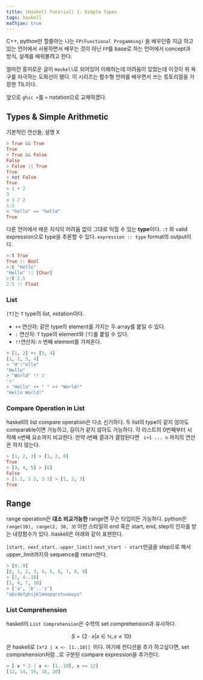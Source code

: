```yaml
--- 
title: (Haskell Tutorial) 1. Simple Types
tags: haskell
mathjax: true
---
```


C++, python만 할줄아는 나는 `FP(Functional Progamming)` 을 배우던중 지금 하고있는 언어에서 사용하면서 배우는 것이 아닌 `FP`를 base로 하는 언어에서 concept과 방식, 설계를 배워볼려고 한다.

얼마전 흥미로운 글이 `Haskell`로 되어있어 이해하는데 어려움이 있었는데 이것이 위 욕구를 자극하는 도화선이 됐다. 이 시리즈는 함수형 언어를 배우면서 쓰는 튜토리얼을 가장한 TIL이다. 

<!--more-->

앞으로 `ghic >`를 `>` notation으로 교체하겠다.

## Types & Simple Arithmetic

기본적인 연산들, 설명 X 

```haskell
> True && True 
True 
> True && False 
False 
> False || True
True
> not False 
True 
> 1 + 2 
3 
> 3 / 2
1.5
> "hello" == "hello"
True
```

다른 언어에서 배운 지식이 어려움 없이 그대로 익힐 수 있는 **type**이다. `:t` 와 valid expression으로 type을 추론할 수 있다.  `expression :: type` format의 output이다.

```haskell
>:t True
True :: Bool
>:t "Hello"
"Hello" :: [Char]
>:t 2.5
2.5 :: Float
```

### List 

`[T]`는 `T` type의 list, notation이다. 

-  `++` 연산자: 같은 type의 element를 가지는 두 array를 붙일 수 있다. 
- `:` 연산자: `T` type의 element와 `[T]`를 붙일 수 있다.
- `!!`연산자: n 번째 element를 가져온다.

```haskell
> [1, 2] ++ [3, 4]
[1, 2, 3, 4]
> 'H':"ello"
"Hello"
> "World" !! 2
'r'
> "Hello" ++ " " ++ "World!"
"Hello World!"
```

### Compare Operation in List

haskell의 list compare operatoin은 다소 신기하다. 두 list의 type이 같지 않아도 comparable이면 가능하고, 길이가 같지 않아도 가능하다. 각 리스트의 0번째부터 시작해 n번째 요소까지 비교한다. 만약 i번째 결과가 결정된다면 ` i+1 ... n` 까지의 연산은 하지 않는다.

```haskell
> [1, 2, 3] > [1, 2, 0]
True
> [3, 4, 5] > [6]
False 
> [1.1, 2.2, 3.3] > [1, 2, 3]
True
```

## Range

range operation은 **대소 비교가능한** range면 무슨 타입이든 가능하다. python은 `range(10), range(2, 30, 3`) 이런 스타일의 end 혹은 start, end, step의 인자를 받는 내장함수가 있다. haskell은 아래와 같이 표현한다.

`[start, next_start..upper_limit]` `next_start - start`만큼을 step으로 해서 upper_limit까지의 sequence를 return한다.

```haskell
> [0..9]
[0, 1, 2, 3, 4, 5, 6, 7, 8, 9]
> [1, 4..10]
[1, 4, 7, 10]
> ['a', 'b'..'z']
"abcdefghijklmnopqrstuvwxyz"
```

### List Comprehension

haskell의 `List Comprehension`은 수학의 set comprehension과 유사하다.

$$S = \{ 2 \cdot x \vert x \in \mathbb N, x \le 10\}$$ 은 haskell로 `[x*2 | x <- [1..10]] `이다. 여기에 컨디션을 추가 하고싶다면, set comprehension처럼 `,`로 구분된 compare expression을 추가한다. 


```haskell
> [ x * 2 | x <- [1..10], x >= 12]
[12, 14, 16, 18, 20]
```




